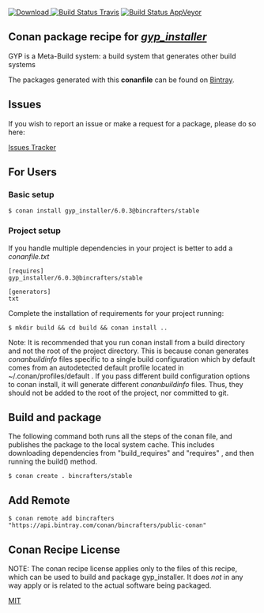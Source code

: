 [![Download](https://api.bintray.com/packages/bincrafters/public-conan/gyp_installer%3Abincrafters/images/download.svg) ](https://bintray.com/bincrafters/public-conan/gyp_installer%3Abincrafters/_latestVersion)
[![Build Status Travis](https://travis-ci.com/bincrafters/conan-gyp_installer.svg?branch=stable%2F6.0.3)](https://travis-ci.com/bincrafters/conan-gyp_installer)
[![Build Status AppVeyor](https://ci.appveyor.com/api/projects/status/github/bincrafters/conan-gyp_installer?branch=stable%2F6.0.3&svg=true)](https://ci.appveyor.com/project/bincrafters/conan-gyp_installer)

## Conan package recipe for [*gyp_installer*](https://github.com/refack/GYP)

GYP is a Meta-Build system: a build system that generates other build systems

The packages generated with this **conanfile** can be found on [Bintray](https://bintray.com/bincrafters/public-conan/gyp_installer%3Abincrafters).


## Issues

If you wish to report an issue or make a request for a package, please do so here:

[Issues Tracker](https://github.com/bincrafters/community/issues)


## For Users

### Basic setup

    $ conan install gyp_installer/6.0.3@bincrafters/stable

### Project setup

If you handle multiple dependencies in your project is better to add a *conanfile.txt*

    [requires]
    gyp_installer/6.0.3@bincrafters/stable

    [generators]
    txt

Complete the installation of requirements for your project running:

    $ mkdir build && cd build && conan install ..

Note: It is recommended that you run conan install from a build directory and not the root of the project directory.  This is because conan generates *conanbuildinfo* files specific to a single build configuration which by default comes from an autodetected default profile located in ~/.conan/profiles/default .  If you pass different build configuration options to conan install, it will generate different *conanbuildinfo* files.  Thus, they should not be added to the root of the project, nor committed to git.


## Build and package

The following command both runs all the steps of the conan file, and publishes the package to the local system cache.  This includes downloading dependencies from "build_requires" and "requires" , and then running the build() method.

    $ conan create . bincrafters/stable




## Add Remote

    $ conan remote add bincrafters "https://api.bintray.com/conan/bincrafters/public-conan"


## Conan Recipe License

NOTE: The conan recipe license applies only to the files of this recipe, which can be used to build and package gyp_installer.
It does *not* in any way apply or is related to the actual software being packaged.

[MIT](https://github.com/bincrafters/conan-gyp_installer/blob/stable/6.0.3/LICENSE.md)
